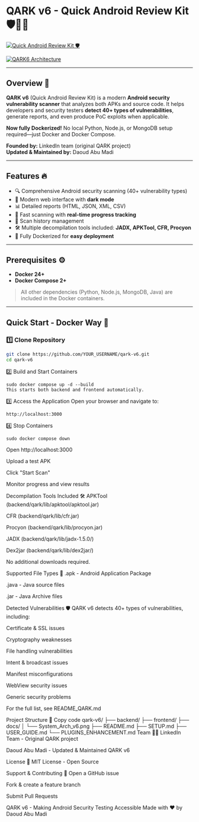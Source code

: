 # QARK v6 - Quick Android Review Kit 🛡️🐱‍💻 
[![Quick Android Review Kit 🛡️](https://capsule-render.vercel.app/api?text=Quick%20Android%20Review%20Kit&animation=fadeIn&type=waving&color=gradient&height=100)](https://github.com/DaoudAbuMadi3/Qark5)

[![QARK6 Architecture](./docs/System_Arch_v6.png)](https://github.com/YOUR_USERNAME/qark-v6) 

---

## Overview 🌟

**QARK v6** (Quick Android Review Kit) is a modern **Android security vulnerability scanner** that analyzes both APKs and source code. It helps developers and security testers **detect 40+ types of vulnerabilities**, generate reports, and even produce PoC exploits when applicable.  

**Now fully Dockerized!** No local Python, Node.js, or MongoDB setup required—just Docker and Docker Compose.  

**Founded by:** LinkedIn team (original QARK project)  
**Updated & Maintained by:** Daoud Abu Madi  

---

## Features 🔥

- 🔍 Comprehensive Android security scanning (40+ vulnerability types)  
- 🎨 Modern web interface with **dark mode**  
- 📊 Detailed reports (HTML, JSON, XML, CSV)  
- 🚀 Fast scanning with **real-time progress tracking**  
- 💾 Scan history management  
- 🛠️ Multiple decompilation tools included: **JADX, APKTool, CFR, Procyon**  
- 🐳 Fully Dockerized for **easy deployment**  

---

## Prerequisites ⚙️

- **Docker 24+**  
- **Docker Compose 2+**  

> All other dependencies (Python, Node.js, MongoDB, Java) are included in the Docker containers.

---

## Quick Start - Docker Way 🐳

### 1️⃣ Clone Repository
```bash
git clone https://github.com/YOUR_USERNAME/qark-v6.git
cd qark-v6
```

2️⃣ Build and Start Containers
```
sudo docker compose up -d --build
This starts both backend and frontend automatically.
```

3️⃣ Access the Application
Open your browser and navigate to:
```
http://localhost:3000
```

4️⃣ Stop Containers
```
sudo docker compose down
```



Open http://localhost:3000

Upload a test APK

Click "Start Scan"

Monitor progress and view results


Decompilation Tools Included 🛠️
APKTool (backend/qark/lib/apktool/apktool.jar)

CFR (backend/qark/lib/cfr.jar)

Procyon (backend/qark/lib/procyon.jar)

JADX (backend/qark/lib/jadx-1.5.0/)

Dex2jar (backend/qark/lib/dex2jar/)

No additional downloads required.

Supported File Types 📂
.apk - Android Application Package

.java - Java source files

.jar - Java Archive files

Detected Vulnerabilities 🛡️
QARK v6 detects 40+ types of vulnerabilities, including:

Certificate & SSL issues

Cryptography weaknesses

File handling vulnerabilities

Intent & broadcast issues

Manifest misconfigurations

WebView security issues

Generic security problems

For the full list, see README_QARK.md

Project Structure 📁
Copy code
qark-v6/
├── backend/
├── frontend/
├── docs/
│   └── System_Arch_v6.png
├── README.md
├── SETUP.md
├── USER_GUIDE.md
└── PLUGINS_ENHANCEMENT.md
Team 👨‍💻
LinkedIn Team - Original QARK project

Daoud Abu Madi - Updated & Maintained QARK v6

License 📜
MIT License - Open Source

Support & Contributing 🤝
Open a GitHub issue

Fork & create a feature branch

Submit Pull Requests

QARK v6 - Making Android Security Testing Accessible
Made with ❤️ by Daoud Abu Madi
